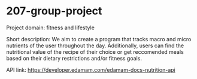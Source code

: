 # 207-group-project
Project domain: fitness and lifestyle

Short description:
We aim to create a program that tracks macro and micro nutrients of the user throughout the day. Additionally, users can find the nutritional value of the recipe of their choice or get reccomended meals based on their dietary restrictions and/or fitness goals.

API link: https://developer.edamam.com/edamam-docs-nutrition-api
